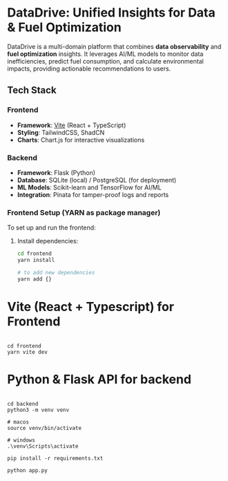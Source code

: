 # **DataDrive: Unified Insights for Data & Fuel Optimization**

DataDrive is a multi-domain platform that combines **data observability** and **fuel optimization** insights. It leverages AI/ML models to monitor data inefficiencies, predict fuel consumption, and calculate environmental impacts, providing actionable recommendations to users.

## **Tech Stack**

### Frontend
- **Framework**: [Vite](https://vitejs.dev/) (React + TypeScript)
- **Styling**: TailwindCSS, ShadCN
- **Charts**: Chart.js for interactive visualizations

### Backend
- **Framework**: Flask (Python)
- **Database**: SQLite (local) / PostgreSQL (for deployment)
- **ML Models**: Scikit-learn and TensorFlow for AI/ML
- **Integration**: Pinata for tamper-proof logs and reports

### Frontend Setup (YARN as package manager)

To set up and run the frontend:

1. Install dependencies:
   ```bash
   cd frontend
   yarn install

   # to add new dependencies
   yarn add {}
   ```

# Vite (React + Typescript) for Frontend

```

cd frontend
yarn vite dev

```

# Python & Flask API for backend

```

cd backend
python3 -m venv venv

# macos
source venv/bin/activate

# windows
.\venv\Scripts\activate

pip install -r requirements.txt

python app.py

```